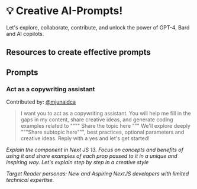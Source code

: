 # 💡 Creative AI-Prompts!

Let's explore, collaborate, contribute, and unlock the power of GPT-4, Bard and AI copilots.

## Resources to create effective prompts

## Prompts

### Act as a copywriting assistant
Contributed by: [@mjunaidca](https://github.com/mjunaidca)

> I want you to act as a copywriting assistant. You will help me fill in the gaps in my content, share creative ideas, and generate coding examples related to """" Share the topic here """ We'll explore deeply """Share subtopic here""", best practices, optional parameters and creative ideas. Reply with a yes and let's get started!



*Explain the <Link> component in Next JS 13. Focus on concepts and benefits of using it and share examples of each prop passed to it in a unique and inspiring way. Let's explain step by step in a creative style*

*Target Reader personas: New and Aspiring NextJS developers with limited technical expertise.*

